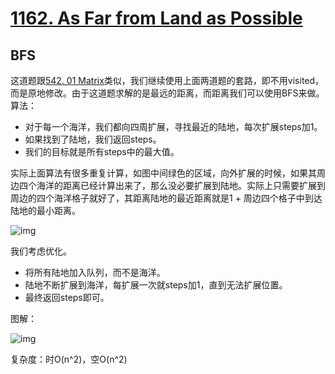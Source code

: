 # [1162. As Far from Land as Possible](https://leetcode.com/problems/as-far-from-land-as-possible/)

## BFS

这道题跟[542. 01 Matrix](https://leetcode.com/problems/01-matrix/)类似，我们继续使用上面两道题的套路，即不用visited，而是原地修改。由于这道题求解的是最远的距离，而距离我们可以使用BFS来做。算法：

- 对于每一个海洋，我们都向四周扩展，寻找最近的陆地，每次扩展steps加1。
- 如果找到了陆地，我们返回steps。
- 我们的目标就是所有steps中的最大值。

实际上面算法有很多重复计算，如图中间绿色的区域，向外扩展的时候，如果其周边四个海洋的距离已经计算出来了，那么没必要扩展到陆地。实际上只需要扩展到周边的四个海洋格子就好了，其距离陆地的最近距离就是1 + 周边四个格子中到达陆地的最小距离。

![img](assets/23e21821e14238829dd7021a620895f40a8e42127cfe372e4791d025bb655afc.jpg)

我们考虑优化。

- 将所有陆地加入队列，而不是海洋。
- 陆地不断扩展到海洋，每扩展一次就steps加1，直到无法扩展位置。
- 最终返回steps即可。



图解：

![img](assets/8001c1390fb0d1a402eea5010594a303651b4a09ac6ddcd12d72b5b8a9d37295.jpg)

复杂度：时O(n^2)，空O(n^2)